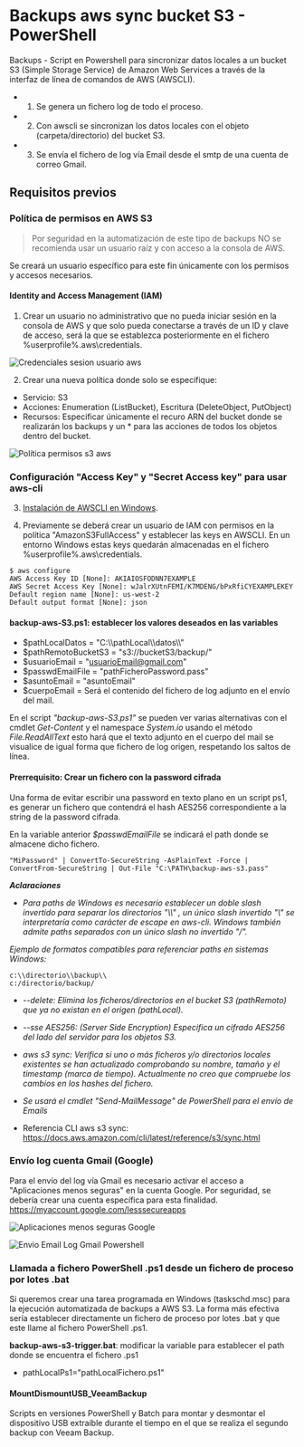 # Backups aws sync bucket S3 - PowerShell
Backups - Script en Powershell para sincronizar datos locales a un bucket S3 (Simple Storage Service) de Amazon Web Services a través de la interfaz de línea de comandos de AWS (AWSCLI).

- 1. Se genera un fichero log de todo el proceso.
- 2. Con awscli se sincronizan los datos locales con el objeto (carpeta/directorio) del bucket S3.
- 3. Se envía el fichero de log vía Email desde el smtp de una cuenta de correo Gmail.

## Requisitos previos
### Política de permisos en AWS S3  

> Por seguridad en la automatización de este tipo de backups NO se recomienda usar un usuario raíz y con acceso a la consola de AWS.

Se creará un usuario específico para este fin únicamente con los permisos y accesos necesarios.

#### Identity and Access Management (IAM)
1. Crear un usuario no administrativo que no pueda iniciar sesión en la consola de AWS y que solo pueda conectarse a través de un ID y clave de acceso, será la que se establezca posteriormente en el fichero %userprofile%\.aws\credentials.

![Credenciales sesion usuario aws](https://raw.githubusercontent.com/adrianlois/Backups-aws-sync-Bucket-S3/master/screenshots/credenciales_sesion_usuario_aws.png)

2. Crear una nueva política donde solo se especifique:
- Servicio: S3
- Acciones: Enumeration (ListBucket), Escritura (DeleteObject, PutObject)
- Recursos: Especificar únicamente el recuro ARN del bucket donde se realizarán los backups y un * para las acciones de todos los objetos dentro del bucket.

![Política permisos s3 aws](https://raw.githubusercontent.com/adrianlois/Backups-aws-sync-Bucket-S3/master/screenshots/pol%C3%ADtica_permisos_s3_aws.png)

### Configuración "Access Key" y "Secret Access key" para usar aws-cli

3. [Instalación de AWSCLI en Windows](https://docs.aws.amazon.com/es_es/cli/latest/userguide/install-windows.html).

4. Previamente se deberá crear un usuario de IAM con permisos en la política "AmazonS3FullAccess" y establecer las keys en AWSCLI. En un entorno Windows estas keys quedarán almacenadas en el fichero %userprofile%\.aws\credentials.

```
$ aws configure
AWS Access Key ID [None]: AKIAIOSFODNN7EXAMPLE
AWS Secret Access Key [None]: wJalrXUtnFEMI/K7MDENG/bPxRfiCYEXAMPLEKEY
Default region name [None]: us-west-2
Default output format [None]: json
```

#### **backup-aws-S3.ps1**: establecer los valores deseados en las variables

- $pathLocalDatos = "C:\\\pathLocal\\\datos\\\\"
- $pathRemotoBucketS3 = "s3://bucketS3/backup/"
- $usuarioEmail = "usuarioEmail@gmail.com" 
- $passwdEmailFile = "pathFicheroPassword.pass"
- $asuntoEmail = "asuntoEmail"
- $cuerpoEmail = Será el contenido del fichero de log adjunto en el envío del mail. 

En el script *"backup-aws-S3.ps1"* se pueden ver varias alternativas con el cmdlet *Get-Content* y el namespace *System.io* usando el método *File.ReadAllText* esto hará que el texto adjunto en el cuerpo del mail se visualice de igual forma que fichero de log origen, respetando los saltos de línea.

#### **Prerrequisito: Crear un fichero con la password cifrada**

Una forma de evitar escribir una password en texto plano en un script ps1, es generar un fichero que contendrá el hash AES256 correspondiente a la string de la password cifrada. 

En la variable anterior *$passwdEmailFile* se indicará el path donde se almacene dicho fichero.

```
"MiPassword" | ConvertTo-SecureString -AsPlainText -Force | ConvertFrom-SecureString | Out-File "C:\PATH\backup-aws-s3.pass"
```

**_Aclaraciones_**

- *Para paths de Windows es necesario establecer un doble slash invertido para separar los directorios "\\\\" , un único slash invertido "\\" se interpretaría como carácter de escape en aws-cli. Windows también admite paths separados con un único slash no invertido "/".*

*Ejemplo de formatos compatibles para referenciar paths en sistemas Windows:*
```
c:\\directorio\\backup\\
c:/directorio/backup/
```

- *--delete: Elimina los ficheros/directorios en el bucket S3 (pathRemoto) que ya no existan en el origen (pathLocal).*

- *--sse AES256: (Server Side Encryption) Especifica un cifrado AES256 del lado del servidor para los objetos S3.*

- *aws s3 sync: Verifica si uno o más ficheros y/o directorios locales existentes se han actualizado comprobando su nombre, tamaño y el timestamp (marca de tiempo). Actualmente no creo que compruebe los cambios en los hashes del fichero.*

- *Se usará el cmdlet "Send-MailMessage" de PowerShell para el envío de Emails*

- Referencia CLI aws s3 sync: https://docs.aws.amazon.com/cli/latest/reference/s3/sync.html

### Envío log cuenta Gmail (Google)
Para el envío del log vía Gmail es necesario activar el acceso a "Aplicaciones menos seguras" en la cuenta Google. Por seguridad, se debería crear una cuenta específica para esta finalidad.
https://myaccount.google.com/lesssecureapps

![Aplicaciones menos seguras Google](https://raw.githubusercontent.com/adrianlois/Backups-aws-sync-bucket-S3-Bash-PowerShell/master/screenshots/ejecucion_app_menos_seguras_gmail.png)

![Envio Email Log Gmail Powershell](https://raw.githubusercontent.com/adrianlois/Backups-aws-sync-bucket-S3-Bash-PowerShell/master/screenshots/envio_email_backup_log_gmail_powershell.png)

### Llamada a fichero PowerShell .ps1 desde un fichero de proceso por lotes .bat
Si queremos crear una tarea programada en Windows (taskschd.msc) para la ejecución automatizada de backups a AWS S3. La forma más efectiva sería establecer directamente un fichero de proceso por lotes .bat y que este llame al fichero PowerShell .ps1.

**backup-aws-s3-trigger.bat**: modificar la variable para establecer el path donde se encuentra el fichero .ps1

- pathLocalPs1="pathLocalFichero.ps1"

#### MountDismountUSB_VeeamBackup
Scripts en versiones PowerShell y Batch para montar y desmontar el dispositivo USB extraíble durante el tiempo en el que se realiza el segundo backup con Veeam Backup. 